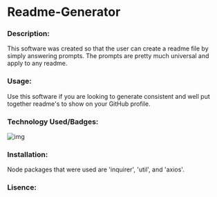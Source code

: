 # Readme-Generator

### Description: 
This software was created so that the user can create a readme file by simply answering prompts. The prompts are pretty much universal and apply to any readme.

### Usage:
Use this software if you are looking to generate consistent and well put together readme's to show on your GitHub profile. 

### Technology Used/Badges: 
![img](https://img.shields.io/badge/node.js-tech-red)

### Installation: 
Node packages that were used are 'inquirer', 'util', and 'axios'.

### Lisence: 

